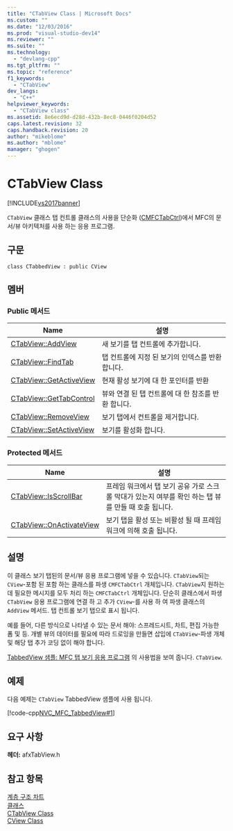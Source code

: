 ```yaml
---
title: "CTabView Class | Microsoft Docs"
ms.custom: ""
ms.date: "12/03/2016"
ms.prod: "visual-studio-dev14"
ms.reviewer: ""
ms.suite: ""
ms.technology: 
  - "devlang-cpp"
ms.tgt_pltfrm: ""
ms.topic: "reference"
f1_keywords: 
  - "CTabView"
dev_langs: 
  - "C++"
helpviewer_keywords: 
  - "CTabView class"
ms.assetid: 8e6ecd9d-d28d-432b-8ec8-0446f0204d52
caps.latest.revision: 32
caps.handback.revision: 20
author: "mikeblome"
ms.author: "mblome"
manager: "ghogen"
---
```

# CTabView Class
[!INCLUDE[vs2017banner](../../assembler/inline/includes/vs2017banner.md)]

`CTabView` 클래스 탭 컨트롤 클래스의 사용을 단순화 \([CMFCTabCtrl](../../mfc/reference/ctabview-class.md)\)에서 MFC의 문서\/뷰 아키텍처를 사용 하는 응용 프로그램.  
  
## 구문  
  
```  
class CTabbedView : public CView  
```  
  
## 멤버  
  
### Public 메서드  
  
|Name|설명|  
|----------|--------|  
|[CTabView::AddView](../Topic/CTabView::AddView.md)|새 보기를 탭 컨트롤에 추가합니다.|  
|[CTabView::FindTab](../Topic/CTabView::FindTab.md)|탭 컨트롤에 지정 된 보기의 인덱스를 반환합니다.|  
|[CTabView::GetActiveView](../Topic/CTabView::GetActiveView.md)|현재 활성 보기에 대 한 포인터를 반환|  
|[CTabView::GetTabControl](../Topic/CTabView::GetTabControl.md)|뷰와 연결 된 탭 컨트롤에 대 한 참조를 반환 합니다.|  
|[CTabView::RemoveView](../Topic/CTabView::RemoveView.md)|보기 탭에서 컨트롤을 제거합니다.|  
|[CTabView::SetActiveView](../Topic/CTabView::SetActiveView.md)|보기를 활성화 합니다.|  
  
### Protected 메서드  
  
|Name|설명|  
|----------|--------|  
|[CTabView::IsScrollBar](../Topic/CTabView::IsScrollBar.md)|프레임 워크에서 탭 보기 공유 가로 스크롤 막대가 있는지 여부를 확인 하는 탭 뷰를 만들 때 호출 됩니다.|  
|[CTabView::OnActivateView](../Topic/CTabView::OnActivateView.md)|보기 탭을 활성 또는 비활성 될 때 프레임 워크에 의해 호출 됩니다.|  
  
## 설명  
 이 클래스 보기 탭된의 문서\/뷰 응용 프로그램에 넣을 수 있습니다.  `CTabView`되는 `CView`\-포함 된 포함 하는 클래스를 파생 `CMFCTabCtrl` 개체입니다.  `CTabView`지 원하는 데 필요한 메시지를 모두 처리 하는 `CMFCTabCtrl` 개체입니다.  단순히 클래스에서 파생 `CTabView` 응용 프로그램에 연결 하 고 추가 `CView`\-를 사용 하 여 파생 클래스의 `AddView` 메서드.  탭 컨트롤 보기 탭으로 표시 됩니다.  
  
 예를 들어, 다른 방식으로 나타낼 수 있는 문서 해야: 스프레드시트, 차트, 편집 가능한 폼 및 등.  개별 뷰의 데이터를 필요에 따라 드로잉을 만들면 삽입에 `CTabView`\-파생 개체 및 해당 탭 추가 코딩 없이 해야 합니다.  
  
 [TabbedView 샘플: MFC 탭 보기 응용 프로그램](../../top/visual-cpp-samples.md) 의 사용법을 보여 줍니다. `CTabView`.  
  
## 예제  
 다음 예제는 `CTabView` TabbedView 샘플에 사용 됩니다.  
  
 [!code-cpp[NVC_MFC_TabbedView#1](../../mfc/reference/codesnippet/CPP/ctabview-class_1.h)]  
  
## 요구 사항  
 **헤더:** afxTabView.h  
  
## 참고 항목  
 [계층 구조 차트](../../mfc/hierarchy-chart.md)   
 [클래스](../../mfc/reference/mfc-classes.md)   
 [CTabView Class](../../mfc/reference/ctabview-class.md)   
 [CView Class](../../mfc/reference/cview-class.md)